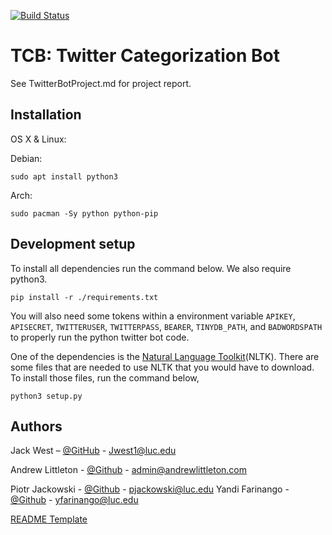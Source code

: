 [![Build Status](https://travis-ci.com/jweezy24/Twitter_bot_project.svg?branch=main)](https://travis-ci.com/github/jweezy24/Twitter_bot_project)
# TCB: Twitter Categorization Bot


See TwitterBotProject.md for project report.


## Installation

OS X & Linux:

Debian:

```
sudo apt install python3
```

Arch:

```
sudo pacman -Sy python python-pip 
```




## Development setup

To install all dependencies run the command below. We also require python3. 

```
pip install -r ./requirements.txt
```

You will also need some tokens within a environment variable `APIKEY`, `APISECRET`, `TWITTERUSER`, `TWITTERPASS`, `BEARER`, `TINYDB_PATH`, and `BADWORDSPATH`  to properly run the python twitter bot code.

One of the dependencies is the [Natural Language Toolkit](https://www.nltk.org/)(NLTK).
There are some files that are needed to use NLTK that you would have to download.
To install those files, run the command below,

```
python3 setup.py
```



## Authors

Jack West – [@GitHub](https://github.com/jweezy24) - Jwest1@luc.edu 

Andrew Littleton - [@Github](https://github.com/alittleton98) - admin@andrewlittleton.com

Piotr Jackowski - [@Github](https://github.com/pjack7oo) - pjackowski@luc.edu
Yandi Farinango - [@Github](https://github.com/yandi-farinango) - yfarinango@luc.edu

[README Template](https://github.com/dbader/readme-template)



